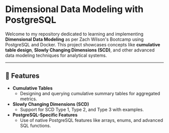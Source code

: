 # Dimensional Data Modeling with PostgreSQL

Welcome to my repository dedicated to learning and implementing **Dimensional Data Modeling** as per Zach Wilson's Bootcamp using PostgreSQL and Docker. This project showcases concepts like **cumulative table design**, **Slowly Changing Dimensions (SCD)**, and other advanced data modeling techniques for analytical systems.

---

## 🌟 Features

- **Cumulative Tables**
  - Designing and querying cumulative summary tables for aggregated metrics.
- **Slowly Changing Dimensions (SCD)**
  - Support for SCD Type 1, Type 2, and Type 3 with examples.
- **PostgreSQL-Specific Features**
  - Use of native PostgreSQL features like arrays, enums, and advanced SQL functions.

